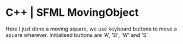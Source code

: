 # C++ | SFML MovingObject
Here I just done a moving square, we use keyboard buttons to move a square wherever.
Initialised buttons are 'A', 'D', 'W' and 'S' 